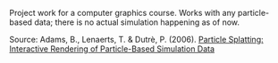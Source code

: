 Project work for a computer graphics course.
Works with any particle-based data; there is no actual simulation happening as of now.

Source: Adams, B., Lenaerts, T. & Dutrè, P. (2006).
[Particle Splatting: Interactive Rendering of Particle-Based Simulation Data](http://graphics.cs.kuleuven.be/publications/PSIRPBSD/)
